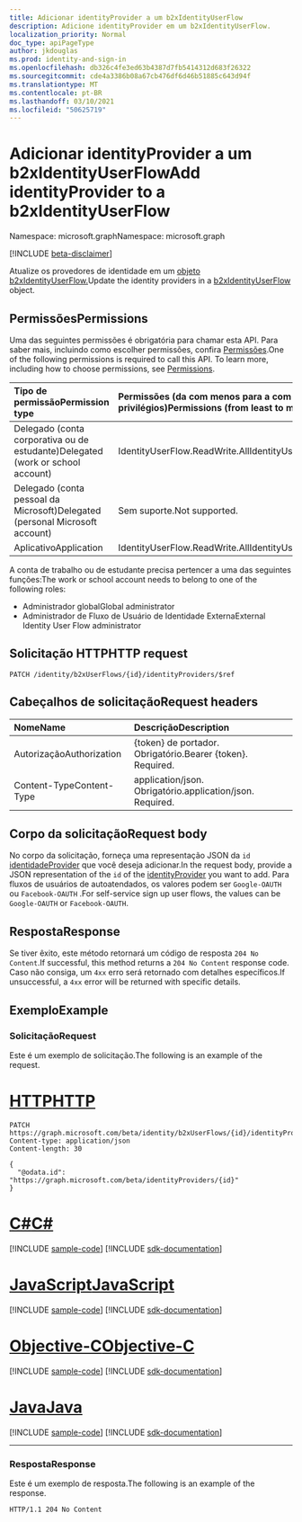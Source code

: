 ```yaml
---
title: Adicionar identityProvider a um b2xIdentityUserFlow
description: Adicione identityProvider em um b2xIdentityUserFlow.
localization_priority: Normal
doc_type: apiPageType
author: jkdouglas
ms.prod: identity-and-sign-in
ms.openlocfilehash: db326c4fe3ed63b4387d7fb5414312d683f26322
ms.sourcegitcommit: cde4a3386b08a67cb476df6d46b51885c643d94f
ms.translationtype: MT
ms.contentlocale: pt-BR
ms.lasthandoff: 03/10/2021
ms.locfileid: "50625719"
---
```

# <a name="add-identityprovider-to-a-b2xidentityuserflow"></a><span data-ttu-id="a0cc1-103">Adicionar identityProvider a um b2xIdentityUserFlow</span><span class="sxs-lookup"><span data-stu-id="a0cc1-103">Add identityProvider to a b2xIdentityUserFlow</span></span>

<span data-ttu-id="a0cc1-104">Namespace: microsoft.graph</span><span class="sxs-lookup"><span data-stu-id="a0cc1-104">Namespace: microsoft.graph</span></span>

[!INCLUDE [beta-disclaimer](../../includes/beta-disclaimer.md)]

<span data-ttu-id="a0cc1-105">Atualize os provedores de identidade em um [objeto b2xIdentityUserFlow.](../resources/b2xidentityuserflow.md)</span><span class="sxs-lookup"><span data-stu-id="a0cc1-105">Update the identity providers in a [b2xIdentityUserFlow](../resources/b2xidentityuserflow.md) object.</span></span>

## <a name="permissions"></a><span data-ttu-id="a0cc1-106">Permissões</span><span class="sxs-lookup"><span data-stu-id="a0cc1-106">Permissions</span></span>

<span data-ttu-id="a0cc1-p101">Uma das seguintes permissões é obrigatória para chamar esta API. Para saber mais, incluindo como escolher permissões, confira [Permissões](/graph/permissions-reference).</span><span class="sxs-lookup"><span data-stu-id="a0cc1-p101">One of the following permissions is required to call this API. To learn more, including how to choose permissions, see [Permissions](/graph/permissions-reference).</span></span>

|<span data-ttu-id="a0cc1-109">Tipo de permissão</span><span class="sxs-lookup"><span data-stu-id="a0cc1-109">Permission type</span></span>      | <span data-ttu-id="a0cc1-110">Permissões (da com menos para a com mais privilégios)</span><span class="sxs-lookup"><span data-stu-id="a0cc1-110">Permissions (from least to most privileged)</span></span>              |
|:--------------------|:---------------------------------------------------------|
|<span data-ttu-id="a0cc1-111">Delegado (conta corporativa ou de estudante)</span><span class="sxs-lookup"><span data-stu-id="a0cc1-111">Delegated (work or school account)</span></span>|<span data-ttu-id="a0cc1-112">IdentityUserFlow.ReadWrite.All</span><span class="sxs-lookup"><span data-stu-id="a0cc1-112">IdentityUserFlow.ReadWrite.All</span></span>|
|<span data-ttu-id="a0cc1-113">Delegado (conta pessoal da Microsoft)</span><span class="sxs-lookup"><span data-stu-id="a0cc1-113">Delegated (personal Microsoft account)</span></span>| <span data-ttu-id="a0cc1-114">Sem suporte.</span><span class="sxs-lookup"><span data-stu-id="a0cc1-114">Not supported.</span></span>|
|<span data-ttu-id="a0cc1-115">Aplicativo</span><span class="sxs-lookup"><span data-stu-id="a0cc1-115">Application</span></span>| <span data-ttu-id="a0cc1-116">IdentityUserFlow.ReadWrite.All</span><span class="sxs-lookup"><span data-stu-id="a0cc1-116">IdentityUserFlow.ReadWrite.All</span></span>|

<span data-ttu-id="a0cc1-117">A conta de trabalho ou de estudante precisa pertencer a uma das seguintes funções:</span><span class="sxs-lookup"><span data-stu-id="a0cc1-117">The work or school account needs to belong to one of the following roles:</span></span>

* <span data-ttu-id="a0cc1-118">Administrador global</span><span class="sxs-lookup"><span data-stu-id="a0cc1-118">Global administrator</span></span>
* <span data-ttu-id="a0cc1-119">Administrador de Fluxo de Usuário de Identidade Externa</span><span class="sxs-lookup"><span data-stu-id="a0cc1-119">External Identity User Flow administrator</span></span>

## <a name="http-request"></a><span data-ttu-id="a0cc1-120">Solicitação HTTP</span><span class="sxs-lookup"><span data-stu-id="a0cc1-120">HTTP request</span></span>

<!-- { "blockType": "ignored" } -->

```http
PATCH /identity/b2xUserFlows/{id}/identityProviders/$ref
```

## <a name="request-headers"></a><span data-ttu-id="a0cc1-121">Cabeçalhos de solicitação</span><span class="sxs-lookup"><span data-stu-id="a0cc1-121">Request headers</span></span>

|<span data-ttu-id="a0cc1-122">Nome</span><span class="sxs-lookup"><span data-stu-id="a0cc1-122">Name</span></span>|<span data-ttu-id="a0cc1-123">Descrição</span><span class="sxs-lookup"><span data-stu-id="a0cc1-123">Description</span></span>|
|:---------------|:----------|
|<span data-ttu-id="a0cc1-124">Autorização</span><span class="sxs-lookup"><span data-stu-id="a0cc1-124">Authorization</span></span>|<span data-ttu-id="a0cc1-p102">{token} de portador. Obrigatório.</span><span class="sxs-lookup"><span data-stu-id="a0cc1-p102">Bearer {token}. Required.</span></span>|
|<span data-ttu-id="a0cc1-127">Content-Type</span><span class="sxs-lookup"><span data-stu-id="a0cc1-127">Content-Type</span></span>|<span data-ttu-id="a0cc1-p103">application/json. Obrigatório.</span><span class="sxs-lookup"><span data-stu-id="a0cc1-p103">application/json. Required.</span></span>|

## <a name="request-body"></a><span data-ttu-id="a0cc1-130">Corpo da solicitação</span><span class="sxs-lookup"><span data-stu-id="a0cc1-130">Request body</span></span>

<span data-ttu-id="a0cc1-131">No corpo da solicitação, forneça uma representação JSON da `id` [identidadeProvider](../resources/identityprovider.md) que você deseja adicionar.</span><span class="sxs-lookup"><span data-stu-id="a0cc1-131">In the request body, provide a JSON representation of the `id` of the [identityProvider](../resources/identityprovider.md) you want to add.</span></span> <span data-ttu-id="a0cc1-132">Para fluxos de usuários de autoatendados, os valores podem ser `Google-OAUTH` ou `Facebook-OAUTH` .</span><span class="sxs-lookup"><span data-stu-id="a0cc1-132">For self-service sign up user flows, the values can be `Google-OAUTH` or `Facebook-OAUTH`.</span></span>

## <a name="response"></a><span data-ttu-id="a0cc1-133">Resposta</span><span class="sxs-lookup"><span data-stu-id="a0cc1-133">Response</span></span>

<span data-ttu-id="a0cc1-134">Se tiver êxito, este método retornará um código de resposta `204 No Content`.</span><span class="sxs-lookup"><span data-stu-id="a0cc1-134">If successful, this method returns a `204 No Content` response code.</span></span> <span data-ttu-id="a0cc1-135">Caso não consiga, um `4xx` erro será retornado com detalhes específicos.</span><span class="sxs-lookup"><span data-stu-id="a0cc1-135">If unsuccessful, a `4xx` error will be returned with specific details.</span></span>

## <a name="example"></a><span data-ttu-id="a0cc1-136">Exemplo</span><span class="sxs-lookup"><span data-stu-id="a0cc1-136">Example</span></span>

### <a name="request"></a><span data-ttu-id="a0cc1-137">Solicitação</span><span class="sxs-lookup"><span data-stu-id="a0cc1-137">Request</span></span>

<span data-ttu-id="a0cc1-138">Este é um exemplo de solicitação.</span><span class="sxs-lookup"><span data-stu-id="a0cc1-138">The following is an example of the request.</span></span>


# <a name="http"></a>[<span data-ttu-id="a0cc1-139">HTTP</span><span class="sxs-lookup"><span data-stu-id="a0cc1-139">HTTP</span></span>](#tab/http)
<!-- {
  "blockType": "request",
  "name": "update_b2xuserflows_identityprovider"
}
-->

``` http
PATCH https://graph.microsoft.com/beta/identity/b2xUserFlows/{id}/identityProviders/$ref
Content-type: application/json
Content-length: 30

{
  "@odata.id": "https://graph.microsoft.com/beta/identityProviders/{id}"
}
```
# <a name="c"></a>[<span data-ttu-id="a0cc1-140">C#</span><span class="sxs-lookup"><span data-stu-id="a0cc1-140">C#</span></span>](#tab/csharp)
[!INCLUDE [sample-code](../includes/snippets/csharp/update-b2xuserflows-identityprovider-csharp-snippets.md)]
[!INCLUDE [sdk-documentation](../includes/snippets/snippets-sdk-documentation-link.md)]

# <a name="javascript"></a>[<span data-ttu-id="a0cc1-141">JavaScript</span><span class="sxs-lookup"><span data-stu-id="a0cc1-141">JavaScript</span></span>](#tab/javascript)
[!INCLUDE [sample-code](../includes/snippets/javascript/update-b2xuserflows-identityprovider-javascript-snippets.md)]
[!INCLUDE [sdk-documentation](../includes/snippets/snippets-sdk-documentation-link.md)]

# <a name="objective-c"></a>[<span data-ttu-id="a0cc1-142">Objective-C</span><span class="sxs-lookup"><span data-stu-id="a0cc1-142">Objective-C</span></span>](#tab/objc)
[!INCLUDE [sample-code](../includes/snippets/objc/update-b2xuserflows-identityprovider-objc-snippets.md)]
[!INCLUDE [sdk-documentation](../includes/snippets/snippets-sdk-documentation-link.md)]

# <a name="java"></a>[<span data-ttu-id="a0cc1-143">Java</span><span class="sxs-lookup"><span data-stu-id="a0cc1-143">Java</span></span>](#tab/java)
[!INCLUDE [sample-code](../includes/snippets/java/update-b2xuserflows-identityprovider-java-snippets.md)]
[!INCLUDE [sdk-documentation](../includes/snippets/snippets-sdk-documentation-link.md)]

---


### <a name="response"></a><span data-ttu-id="a0cc1-144">Resposta</span><span class="sxs-lookup"><span data-stu-id="a0cc1-144">Response</span></span>

<span data-ttu-id="a0cc1-145">Este é um exemplo de resposta.</span><span class="sxs-lookup"><span data-stu-id="a0cc1-145">The following is an example of the response.</span></span>

<!-- {
  "blockType": "response",
  "truncated": true
} -->

```http
HTTP/1.1 204 No Content
```


